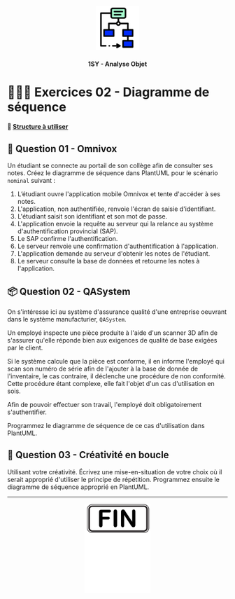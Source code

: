 <p align="Center"><img src="../includes/logo.png" alt="drawing" width="100"/></p>
<h4 align="Center">1SY - Analyse Objet</h4>

# 🏋🏻‍♂️ Exercices 02 - Diagramme de séquence

#### 📁 [Structure à utiliser](../includes/rules.md)

## 📝 Question 01 - Omnivox

Un étudiant se connecte au portail de son collège afin de consulter ses notes. Créez le diagramme de séquence dans PlantUML pour le scénario `nominal` suivant :

1. L’étudiant ouvre l'application mobile Omnivox et tente d'accéder à ses notes.
2. L'application, non authentifiée, renvoie l'écran de saisie d'identifiant.
3. L'étudiant saisit son identifiant et son mot de passe.
4. L'application envoie la requête au serveur qui la relance au système d'authentification provincial (SAP).
5. Le SAP confirme l'authentification.
6. Le serveur renvoie une confirmation d'authentification à l'application.
7. L'application demande au serveur d'obtenir les notes de l'étudiant.
8. Le serveur consulte la base de données et retourne les notes à l'application.

## 📦 Question 02 - QASystem

On s'intéresse ici au système d'assurance qualité d'une entreprise oeuvrant dans le système manufacturier, `QASystem`.

Un employé inspecte une pièce produite à l'aide d'un scanner 3D afin de s'assurer qu'elle réponde bien aux exigences de qualité de base exigées par le client.

Si le système calcule que la pièce est conforme, il en informe l'employé qui scan son numéro de série afin de l'ajouter à la base de donnée de l'inventaire, le cas contraire, il déclenche une procédure de non conformité. Cette procédure étant complexe, elle fait l'objet d'un cas d'utilisation en sois.

Afin de pouvoir effectuer son travail, l'employé doit obligatoirement s'authentifier.

Programmez le diagramme de séquence de ce cas d'utilisation dans PlantUML.

## 🔁 Question 03 - Créativité en boucle

Utilisant votre créativité.  Écrivez une mise-en-situation de votre choix où il serait approprié d'utiliser le principe de répétition.  Programmez ensuite le diagramme de séquence approprié en PlantUML.

<hr><p align="Center"><img src="../includes/end.png" alt="drawing" width="150"/></p>
